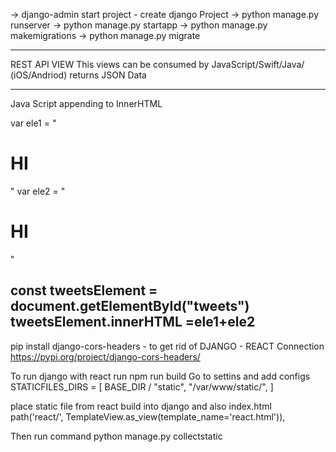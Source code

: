 -> django-admin start project <projectName> -  create django Project
-> python manage.py runserver
-> python manage.py startapp <appName>
-> python manage.py makemigrations
-> python manage.py migrate

-----------------------------------
 
REST API VIEW
    This views can be consumed by JavaScript/Swift/Java/ (iOS/Andriod)
    returns JSON Data

------------
Java Script appending to InnerHTML

var ele1 = "<h1>HI</h1>"
var ele2 = "<h1>HI</h1>"

const tweetsElement = document.getElementById("tweets")
tweetsElement.innerHTML =ele1+ele2
-----------


pip install django-cors-headers - to get rid of DJANGO - REACT Connection
https://pypi.org/project/django-cors-headers/

To run django with react run 
npm run build
Go to settins and add configs
STATICFILES_DIRS = [
    BASE_DIR / "static",
    "/var/www/static/",
]

place static file from react build into django
and also index.html
    path('react/', TemplateView.as_view(template_name='react.html')),

Then run command python manage.py collectstatic
